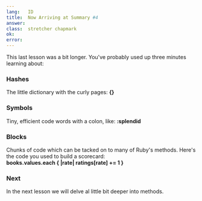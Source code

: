 ```yaml
---
lang:   ID
title:  Now Arriving at Summary #4
answer: 
class:  stretcher chapmark
ok:     
error:  
---
```


This last lesson was a bit longer. You've probably used up three minutes learning about:

### Hashes
The little dictionary with the curly pages: __{}__

### Symbols
Tiny, efficient code words with a colon, like: __:splendid__

### Blocks
Chunks of code which can be tacked on to many of Ruby's methods. Here's the code you used to
build a scorecard:  
__books.values.each { |rate| ratings[rate] += 1 }__

### Next
In the next lesson we will delve al little bit deeper into methods.
